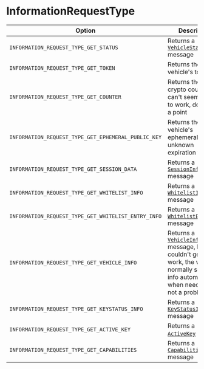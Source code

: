 # InformationRequestType
Option|Description
-|-
`INFORMATION_REQUEST_TYPE_GET_STATUS`|Returns a [`VehicleStatus`](../other/vehstatus) message
`INFORMATION_REQUEST_TYPE_GET_TOKEN`|Returns the vehicle's token, ...
`INFORMATION_REQUEST_TYPE_GET_COUNTER`|Returns the current crypto counter, can't seem to get it to work, don't see a point
`INFORMATION_REQUEST_TYPE_GET_EPHEMERAL_PUBLIC_KEY`|Returns the vehicle's ephemeral key, unknown expiration time
`INFORMATION_REQUEST_TYPE_GET_SESSION_DATA`|Returns a [`SessionInfo`](../other/sessioninfo) message
`INFORMATION_REQUEST_TYPE_GET_WHITELIST_INFO`|Returns a [`WhitelistInfo`](../other/wlinfo) message
`INFORMATION_REQUEST_TYPE_GET_WHITELIST_ENTRY_INFO`|Returns a [`WhitelistEntryInfo`](../other/wlentryinfo) message
`INFORMATION_REQUEST_TYPE_GET_VEHICLE_INFO`|Returns a [`VehicleInfo`](../other/vehinfo) message, but I couldn't get it to work, the vehicle normally sends info automatically when needed, so not a problem
`INFORMATION_REQUEST_TYPE_GET_KEYSTATUS_INFO`|Returns a [`KeyStatusInfo`](../other/kstatusinfo) message
`INFORMATION_REQUEST_TYPE_GET_ACTIVE_KEY`|Returns a [`ActiveKey`](../other/activek) message
`INFORMATION_REQUEST_TYPE_GET_CAPABILITIES`|Returns a [`Capabilities`](../other/capabilities) message
